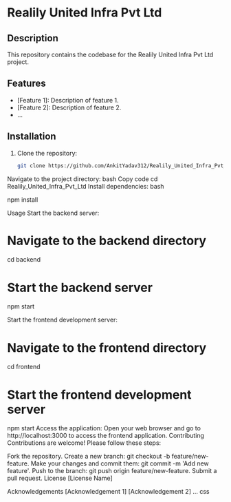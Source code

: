 # Realily United Infra Pvt Ltd

## Description
This repository contains the codebase for the Realily United Infra Pvt Ltd project.

## Features
- [Feature 1]: Description of feature 1.
- [Feature 2]: Description of feature 2.
- ...

## Installation
1. Clone the repository:
   ```bash
   git clone https://github.com/AnkitYadav312/Realily_United_Infra_Pvt_Ltd.git
Navigate to the project directory:
bash
Copy code
cd Realily_United_Infra_Pvt_Ltd
Install dependencies:
bash

npm install


Usage
Start the backend server:



# Navigate to the backend directory


cd backend


# Start the backend server

npm start

Start the frontend development server:


# Navigate to the frontend directory

cd frontend

# Start the frontend development server
npm start
Access the application:
Open your web browser and go to http://localhost:3000 to access the frontend application.
Contributing
Contributions are welcome! Please follow these steps:

Fork the repository.
Create a new branch: git checkout -b feature/new-feature.
Make your changes and commit them: git commit -m 'Add new feature'.
Push to the branch: git push origin feature/new-feature.
Submit a pull request.
License
[License Name]

Acknowledgements
[Acknowledgement 1]
[Acknowledgement 2]
...
css




